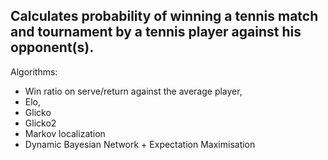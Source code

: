 Calculates probability of winning a tennis match and tournament by a tennis player against his opponent(s).
-----------------------------------------------------------------------------------------------------------

Algorithms:
 * Win ratio on serve/return against the average player,
 * Elo,
 * Glicko
 * Glicko2
 * Markov localization
 * Dynamic Bayesian Network + Expectation Maximisation